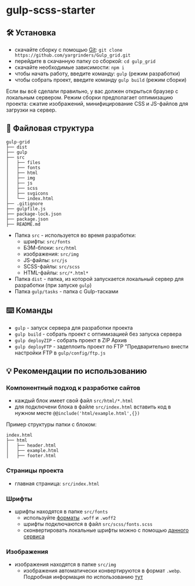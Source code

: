 # gulp-scss-starter

## :hammer_and_wrench: Установка
* скачайте сборку с помощью [Git](https://git-scm.com/downloads): ```git clone https://github.com/yargrinders/Gulp_grid.git```
* перейдите в скачанную папку со сборкой: ```cd gulp_grid```
* скачайте необходимые зависимости: ```npm i```
* чтобы начать работу, введите команду: ```gulp``` (режим разработки)
* чтобы собрать проект, введите команду ```gulp build``` (режим сборки)

Если вы всё сделали правильно, у вас должен открыться браузер с локальным сервером. Режим сборки предполагает оптимизацию проекта: сжатие изображений, минифицирование CSS и JS-файлов для загрузки на сервер.

## :open_file_folder: Файловая структура

```
gulp-grid
├── dist
├── gulp
├── src
│   ├── files
│   ├── fonts
│   ├── html
│   ├── img
│   ├── js
│   ├── scss
│   ├── svgicons
│   └── index.html
├── .gitignore
├── gulpfile.js
├── package-lock.json
├── package.json
├── README.md
```

* Папка ```src``` - используется во время разработки:
    * шрифты: ```src/fonts```
    * БЭМ-блоки: ```src/html```
    * изображения: ```src/img```
    * JS-файлы: ```src/js```
    * SCSS-файлы: ```src/scss```
    * HTML-файлы: ```src/*.html*```
* Папка ```dist``` - папка, из которой запускается локальный сервер для разработки (при запуске ```gulp```)
* Папка ```gulp/tasks``` - папка с Gulp-тасками

## :keyboard: Команды
* ```gulp``` - запуск сервера для разработки проекта
* ```gulp build``` - собрать проект с оптимизацией без запуска сервера
* ```gulp deployZIP``` - собрать проект в ZIP Архив
* ```gulp deployFTP``` - задеплоить проект по FTP "Предварительно внести настройки FTP в ```gulp/config/ftp.js```

## :bulb: Рекомендации по использованию
### Компонентный подход к разработке сайтов
* каждый блок имеет свой файл ```src/html/*.html```
* для подключени блока в файле ```src/index.html``` вставить код в нужном месте ```@@include('html/example.html',{})```

Пример структуры папки с блоком:
```
index.html
├── html
│   ├── header.html
│   ├── example.html
│   ├── footer.html
```

### Страницы проекта
* главная страница: ```src/index.html```

### Шрифты
* шрифты находятся в папке ```src/fonts```
    * используйте [форматы](https://caniuse.com/#search=woff) ```.woff``` и ```.woff2```
    * шрифты подключаются в файл ```src/scss/fonts.scss```
    * сконвертировать локальные шрифты можно с помощью [данного сервиса](https://onlinefontconverter.com/)

### Изображения
* изображения находятся в папке ```src/img```
    * изображения автоматически конвертируются в формат ```.webp```. Подробная информация по использованию [тут](https://vk.com/@vk_it-webp)

<!-- ### SVG-спрайты
Для создания спрайтов изображения ```.svg``` должны находиться в папке ```src/img/sprites```. Например, у нас есть файлы ```icon-1.svg```, ```icon-2.svg``` и ```icon-3.svg```, и мы должны обратиться к ```icon-2.svg```. Для этого в HTML нужно воспользоваться тегом ```<use>```:
```html
<svg>
    <use xlink:href="img/sprites/sprite.svg#logo"></use>
</svg>
```
Изменить стили svg-иконки из спрайта в CSS:
```css
svg use {
    fill: red;
}
```
Бывает такая ситуация, когда стили иконки поменять не получается. Это связано с тем, что при экспорте из Figma в svg добавляется лишний код. Например:
```html
<svg width="18" height="19" viewBox="0 0 18 19" fill="none" xmlns="http://www.w3.org/2000/svg">
  <path d="M4.90918 4.04542L13.091 9.54088L4.90918 14.9545L4.90918 4.04542Z" fill="#1B1B1D"/>
</svg>
```
Нужно удалить ```fill="none"``` и ```fill="#1B1B1D"```. Должно получиться так:
```html
<svg width="18" height="19" viewBox="0 0 18 19" xmlns="http://www.w3.org/2000/svg">
  <path d="M4.90918 4.04542L13.091 9.54088L4.90918 14.9545L4.90918 4.04542Z"/>
</svg> 
``` -->
